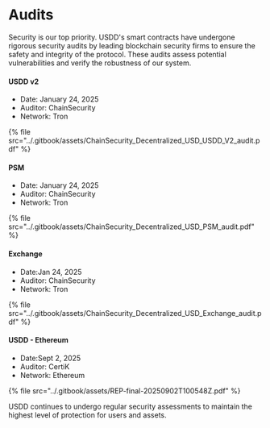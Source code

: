 # Audits

Security is our top priority. USDD's smart contracts have undergone rigorous security audits by leading blockchain security firms to ensure the safety and integrity of the protocol. These audits assess potential vulnerabilities and verify the robustness of our system.

#### USDD v2

* Date: January 24, 2025
* Auditor: ChainSecurity
* Network: Tron

{% file src="../.gitbook/assets/ChainSecurity_Decentralized_USD_USDD_V2_audit.pdf" %}

#### PSM

* Date: January 24, 2025
* Auditor: ChainSecurity
* Network: Tron

{% file src="../.gitbook/assets/ChainSecurity_Decentralized_USD_PSM_audit.pdf" %}

#### Exchange

* Date:Jan 24, 2025
* Auditor: ChainSecurity
* Network: Tron

{% file src="../.gitbook/assets/ChainSecurity_Decentralized_USD_Exchange_audit.pdf" %}

#### USDD - Ethereum

* Date:Sept 2, 2025
* Auditor: CertiK
* Network: Ethereum

{% file src="../.gitbook/assets/REP-final-20250902T100548Z.pdf" %}

USDD continues to undergo regular security assessments to maintain the highest level of protection for users and assets.
